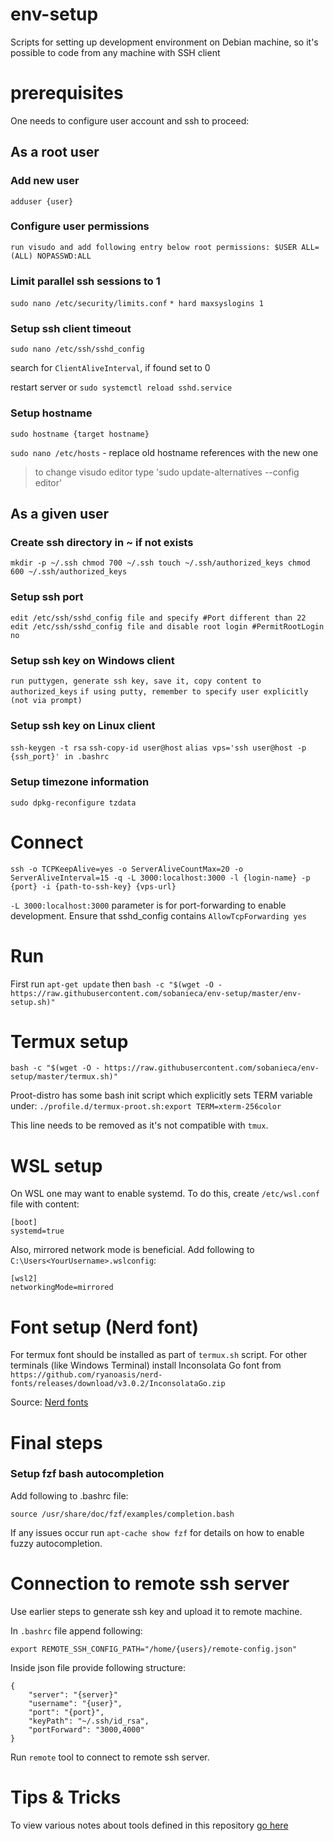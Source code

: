 # env-setup

Scripts for setting up development environment on Debian machine, so it's possible to code from any machine with SSH client

# prerequisites

One needs to configure user account and ssh to proceed:

## As a root user

### Add new user
`adduser {user}`

### Configure user permissions
`run visudo and add following entry below root permissions: $USER ALL=(ALL) NOPASSWD:ALL`

### Limit parallel ssh sessions to 1
`sudo nano /etc/security/limits.conf`
`* hard maxsyslogins 1`

### Setup ssh client timeout

`sudo nano /etc/ssh/sshd_config`

search for `ClientAliveInterval`, if found set to 0

restart server or `sudo systemctl reload sshd.service`

### Setup hostname

`sudo hostname {target hostname}`

`sudo nano /etc/hosts` - replace old hostname references with the new one

>to change visudo editor type 'sudo update-alternatives --config editor'

## As a given user

### Create ssh directory in ~ if not exists
`mkdir -p ~/.ssh
chmod 700 ~/.ssh
touch ~/.ssh/authorized_keys
chmod 600 ~/.ssh/authorized_keys`

### Setup ssh port
`edit /etc/ssh/sshd_config file and specify #Port different than 22`
`edit /etc/ssh/sshd_config file and disable root login #PermitRootLogin no`

### Setup ssh key on Windows client
`run puttygen, generate ssh key, save it, copy content to authorized_keys`
`if using putty, remember to specify user explicitly (not via prompt)`

### Setup ssh key on Linux client
`ssh-keygen -t rsa`
`ssh-copy-id user@host`
`alias vps='ssh user@host -p {ssh_port}' in .bashrc`

### Setup timezone information
`sudo dpkg-reconfigure tzdata`

# Connect

`ssh -o TCPKeepAlive=yes -o ServerAliveCountMax=20 -o ServerAliveInterval=15 -q -L 3000:localhost:3000 -l {login-name} -p {port} -i {path-to-ssh-key} {vps-url}`

`-L 3000:localhost:3000` parameter is for port-forwarding to enable development. Ensure that sshd_config contains `AllowTcpForwarding yes`

# Run

First run `apt-get update` then
`bash -c "$(wget -O - https://raw.githubusercontent.com/sobanieca/env-setup/master/env-setup.sh)"`

# Termux setup

`bash -c "$(wget -O - https://raw.githubusercontent.com/sobanieca/env-setup/master/termux.sh)"`

Proot-distro has some bash init script which explicitly sets TERM variable under:
`./profile.d/termux-proot.sh:export TERM=xterm-256color`

This line needs to be removed as it's not compatible with `tmux`.

# WSL setup

On WSL one may want to enable systemd. To do this, create `/etc/wsl.conf` file with content:

```
[boot]
systemd=true
```

Also, mirrored network mode is beneficial. Add following to `C:\Users<YourUsername>.wslconfig`:

```
[wsl2]
networkingMode=mirrored
```

# Font setup (Nerd font)

For termux font should be installed as part of `termux.sh` script. For other terminals (like Windows Terminal) install 
Inconsolata Go font from `https://github.com/ryanoasis/nerd-fonts/releases/download/v3.0.2/InconsolataGo.zip`

Source: [Nerd fonts](https://www.nerdfonts.com/font-downloads)

# Final steps

### Setup fzf bash autocompletion

Add following to .bashrc file:

`source /usr/share/doc/fzf/examples/completion.bash`

If any issues occur run `apt-cache show fzf` for details on how to enable fuzzy autocompletion.

# Connection to remote ssh server

Use earlier steps to generate ssh key and upload it to remote machine.

In `.bashrc` file append following:

```
export REMOTE_SSH_CONFIG_PATH="/home/{users}/remote-config.json"
```

Inside json file provide following structure:

```
{
    "server": "{server}"
    "username": "{user}",
    "port": "{port}",
    "keyPath": "~/.ssh/id_rsa",
    "portForward": "3000,4000"
}
```

Run `remote` tool to connect to remote ssh server.

# Tips & Tricks

To view various notes about tools defined in this repository [go here](./notes.md)

